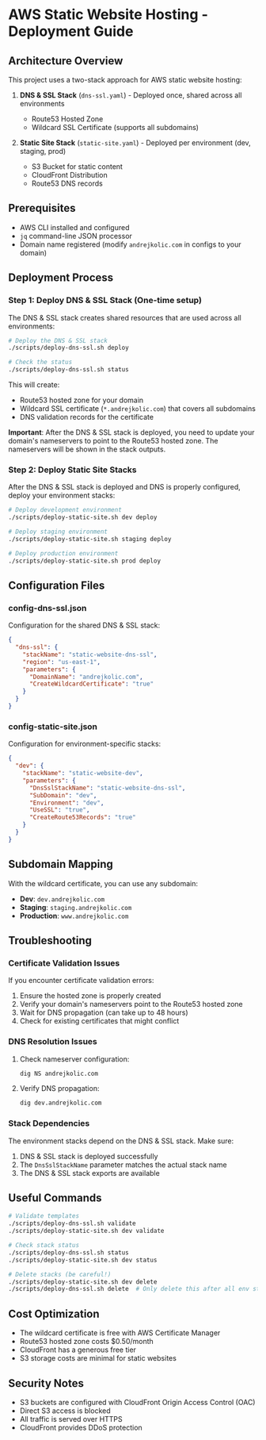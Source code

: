 # AWS Static Website Hosting - Deployment Guide

## Architecture Overview

This project uses a two-stack approach for AWS static website hosting:

1. **DNS & SSL Stack** (`dns-ssl.yaml`) - Deployed once, shared across all environments
   - Route53 Hosted Zone
   - Wildcard SSL Certificate (supports all subdomains)

2. **Static Site Stack** (`static-site.yaml`) - Deployed per environment (dev, staging, prod)
   - S3 Bucket for static content
   - CloudFront Distribution
   - Route53 DNS records

## Prerequisites

- AWS CLI installed and configured
- `jq` command-line JSON processor
- Domain name registered (modify `andrejkolic.com` in configs to your domain)

## Deployment Process

### Step 1: Deploy DNS & SSL Stack (One-time setup)

The DNS & SSL stack creates shared resources that are used across all environments:

```bash
# Deploy the DNS & SSL stack
./scripts/deploy-dns-ssl.sh deploy

# Check the status
./scripts/deploy-dns-ssl.sh status
```

This will create:
- Route53 hosted zone for your domain
- Wildcard SSL certificate (`*.andrejkolic.com`) that covers all subdomains
- DNS validation records for the certificate

**Important**: After the DNS & SSL stack is deployed, you need to update your domain's nameservers to point to the Route53 hosted zone. The nameservers will be shown in the stack outputs.

### Step 2: Deploy Static Site Stacks

After the DNS & SSL stack is deployed and DNS is properly configured, deploy your environment stacks:

```bash
# Deploy development environment
./scripts/deploy-static-site.sh dev deploy

# Deploy staging environment
./scripts/deploy-static-site.sh staging deploy

# Deploy production environment
./scripts/deploy-static-site.sh prod deploy
```

## Configuration Files

### config-dns-ssl.json
Configuration for the shared DNS & SSL stack:
```json
{
  "dns-ssl": {
    "stackName": "static-website-dns-ssl",
    "region": "us-east-1",
    "parameters": {
      "DomainName": "andrejkolic.com",
      "CreateWildcardCertificate": "true"
    }
  }
}
```

### config-static-site.json
Configuration for environment-specific stacks:
```json
{
  "dev": {
    "stackName": "static-website-dev",
    "parameters": {
      "DnsSslStackName": "static-website-dns-ssl",
      "SubDomain": "dev",
      "Environment": "dev",
      "UseSSL": "true",
      "CreateRoute53Records": "true"
    }
  }
}
```

## Subdomain Mapping

With the wildcard certificate, you can use any subdomain:

- **Dev**: `dev.andrejkolic.com`
- **Staging**: `staging.andrejkolic.com`
- **Production**: `www.andrejkolic.com`

## Troubleshooting

### Certificate Validation Issues

If you encounter certificate validation errors:

1. Ensure the hosted zone is properly created
2. Verify your domain's nameservers point to the Route53 hosted zone
3. Wait for DNS propagation (can take up to 48 hours)
4. Check for existing certificates that might conflict

### DNS Resolution Issues

1. Check nameserver configuration:
   ```bash
   dig NS andrejkolic.com
   ```

2. Verify DNS propagation:
   ```bash
   dig dev.andrejkolic.com
   ```

### Stack Dependencies

The environment stacks depend on the DNS & SSL stack. Make sure:
1. DNS & SSL stack is deployed successfully
2. The `DnsSslStackName` parameter matches the actual stack name
3. The DNS & SSL stack exports are available

## Useful Commands

```bash
# Validate templates
./scripts/deploy-dns-ssl.sh validate
./scripts/deploy-static-site.sh dev validate

# Check stack status
./scripts/deploy-dns-ssl.sh status
./scripts/deploy-static-site.sh dev status

# Delete stacks (be careful!)
./scripts/deploy-static-site.sh dev delete
./scripts/deploy-dns-ssl.sh delete  # Only delete this after all env stacks are deleted
```

## Cost Optimization

- The wildcard certificate is free with AWS Certificate Manager
- Route53 hosted zone costs $0.50/month
- CloudFront has a generous free tier
- S3 storage costs are minimal for static websites

## Security Notes

- S3 buckets are configured with CloudFront Origin Access Control (OAC)
- Direct S3 access is blocked
- All traffic is served over HTTPS
- CloudFront provides DDoS protection
